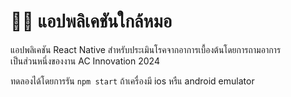 # 🧑‍⚕️ แอปพลิเคชันใกล้หมอ 
แอปพลิเคชัน React Native สำหรับประเมินโรคจากอาการเบื้องต้นโดยการถามอาการ\
เป็นส่วนหนึ่งของงาน AC Innovation 2024

ทดลองได้โดยการรัน ```npm start``` ถ้าเครื่องมี ios หรืแ android emulator
